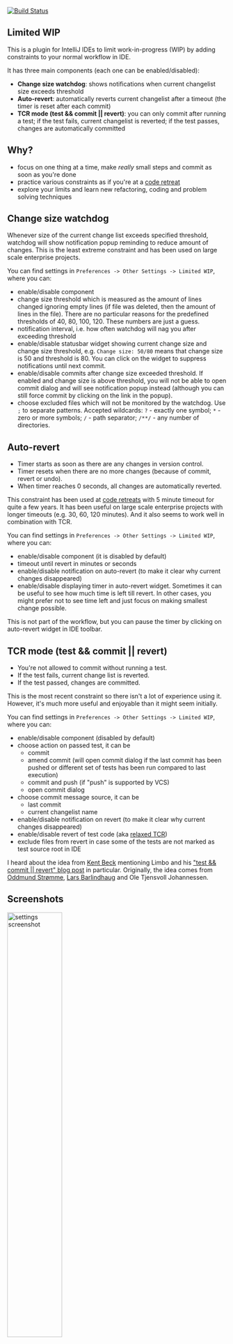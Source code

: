 [![Build Status](https://travis-ci.org/dkandalov/limited-wip.svg?branch=master)](https://travis-ci.org/dkandalov/limited-wip)

## Limited WIP
This is a plugin for IntelliJ IDEs to limit work-in-progress (WIP) by adding constraints to your normal workflow in IDE.

It has three main components (each one can be enabled/disabled):
 - **Change size watchdog**: shows notifications when current changelist size exceeds threshold
 - **Auto-revert**: automatically reverts current changelist after a timeout (the timer is reset after each commit)
 - **TCR mode (test && commit || revert)**: you can only commit after running a test;
 if the test fails, current changelist is reverted; if the test passes, changes are automatically committed


## Why?
 - focus on one thing at a time, make *really* small steps and commit as soon as you're done
 - practice various constraints as if you're at a [code retreat](https://twitter.com/coderetreat)
 - explore your limits and learn new refactoring, coding and problem solving techniques


## Change size watchdog
Whenever size of the current change list exceeds specified threshold, 
watchdog will show notification popup reminding to reduce amount of changes.
This is the least extreme constraint and has been used on large scale enterprise projects.

You can find settings in `Preferences -> Other Settings -> Limited WIP`, where you can:
 - enable/disable component
 - change size threshold which is measured as the amount of lines changed ignoring empty lines
   (if file was deleted, then the amount of lines in the file). 
   There are no particular reasons for the predefined thresholds of 40, 80, 100, 120. These numbers are just a guess.
 - notification interval, i.e. how often watchdog will nag you after exceeding threshold
 - enable/disable statusbar widget showing current change size and change size threshold, 
   e.g. `Change size: 50/80` means that change size is 50 and threshold is 80.
   You can click on the widget to suppress notifications until next commit.
 - enable/disable commits after change size exceeded threshold.
   If enabled and change size is above threshold, you will not be able to open commit dialog 
   and will see notification popup instead (although you can still force commit by clicking on the link in the popup).
 - choose excluded files which will not be monitored by the watchdog.
   Use `;` to separate patterns. Accepted wildcards: `?` - exactly one symbol;
   `*` - zero or more symbols; `/` - path separator; `/**/` - any number of directories. 


## Auto-revert
 - Timer starts as soon as there are any changes in version control.
 - Timer resets when there are no more changes (because of commit, revert or undo).
 - When timer reaches 0 seconds, all changes are automatically reverted.

This constraint has been used at [code retreats](https://twitter.com/coderetreat) with 5 minute timeout 
for quite a few years. It has been useful on large scale enterprise projects with longer timeouts 
(e.g. 30, 60, 120 minutes). And it also seems to work well in combination with TCR.

You can find settings in `Preferences -> Other Settings -> Limited WIP`, where you can:
 - enable/disable component (it is disabled by default)
 - timeout until revert in minutes or seconds
 - enable/disable notification on auto-revert (to make it clear why current changes disappeared)
 - enable/disable displaying timer in auto-revert widget. 
   Sometimes it can be useful to see how much time is left till revert. 
   In other cases, you might prefer not to see time left and just focus on making smallest change possible.

This is not part of the workflow, but you can pause the timer by clicking on auto-revert widget in IDE toolbar. 


## TCR mode (test && commit || revert)
 - You're not allowed to commit without running a test.
 - If the test fails, current change list is reverted. 
 - If the test passed, changes are committed.

This is the most recent constraint so there isn't a lot of experience using it.
However, it's much more useful and enjoyable than it might seem initially.

You can find settings in `Preferences -> Other Settings -> Limited WIP`, where you can:
 - enable/disable component (disabled by default)
 - choose action on passed test, it can be
    - commit
    - amend commit (will open commit dialog if the last commit has been pushed or different set of tests has been run compared to last execution)
    - commit and push (if "push" is supported by VCS)
    - open commit dialog
 - choose commit message source, it can be
    - last commit
    - current changelist name
 - enable/disable notification on revert (to make it clear why current changes disappeared)
 - enable/disable revert of test code (aka [relaxed TCR](https://medium.com/@tdeniffel/tcr-variants-test-commit-revert-bf6bd84b17d3))
 - exclude files from revert in case some of the tests are not marked as test source root in IDE

I heard about the idea from [Kent Beck](https://twitter.com/KentBeck) mentioning Limbo and his
["test && commit || revert" blog post](https://medium.com/@kentbeck_7670/test-commit-revert-870bbd756864) in particular.
Originally, the idea comes from [Oddmund Strømme](https://twitter.com/jraregris), 
[Lars Barlindhaug](https://twitter.com/barlindh) and Ole Tjensvoll Johannessen.


## Screenshots
<!--suppress HtmlDeprecatedAttribute -->
<img width="50%" src="https://github.com/dkandalov/limited-wip/blob/master/screenshots/settings.png?raw=true" align="center" alt="settings screenshot"/>
<br/>
<img src="https://github.com/dkandalov/limited-wip/blob/master/screenshots/change-limit-exceeded.png?raw=true" align="center" alt="change limit exceeded notification"/>
<br/>
<img src="https://github.com/dkandalov/limited-wip/blob/master/screenshots/commit-cancelled.png?raw=true" align="center" alt="commit cancelled notification"/>
<br/>


## Videos
 - [Regex matcher with Jordan Stewart](https://www.youtube.com/watch?v=QEd2anW86YQ)
 - [Mobbing FizzBuzzWoof with TCR at SoCraTes UK 2019](https://www.youtube.com/watch?v=tmRRlzPWyYA) 
 - [Tennis kata with Jess Pumphrey at SoCraTes UK 2019](https://www.youtube.com/watch?v=H0z_NhQIOHQ) 
 - [FizzBuzzWoof with Craig J. Bass at SoCraTes UK 2019](https://www.youtube.com/watch?v=3s14AtA5R48)
 - [Conway's Game of Life with Georgina McFadyen at GDCR 2019](https://www.youtube.com/watch?v=EQ3jSatHWh0) 
 - [Conway's Game of Life with Duncan McGregor - Part 1](https://www.youtube.com/watch?v=NzJM83ezcQw) 
 - [Conway's Game of Life with Duncan McGregor - Part 2](https://www.youtube.com/watch?v=o8BW0QvYH-c) 
 - [YOW! 2011 Joshua Kerievsky - The Limited Red Society](https://www.youtube.com/watch?v=6u0GknnOLnc)

## History
The original version of the plugin called "Auto-revert" was conceived
at [LSCC meetup](http://www.meetup.com/london-software-craftsmanship/) in 2012
after having a chat with [Samir Talwar](https://twitter.com/SamirTalwar)
(it's easy to implement a basic version of auto-revert in bash but there are problems
like resetting the timer after each commit and the problem with IntelliJ asking on each revert from command line if you really want to load changes from file system).

Some time later (in 2015) after trying auto-revert on large legacy code bases I felt that it's a bit too harsh sometimes 
and I end up watching timer to stop it before auto-revert. 
To solve the problem watchdog component was created which doesn't revert but just notifies that there are too many changes.

At [FFS tech conf 2018](https://ffstechconf.org) [Limbo](https://medium.com/@kentbeck_7670/limbo-scaling-software-collaboration-afd4f00db4b) 
was mentioned and [test && commit || revert](https://medium.com/@kentbeck_7670/test-commit-revert-870bbd756864)
looked like a great fit for the plugin so I had to implement it.

I hope there will be more components in the future.
If you have an idea, feel free to create github issue or [tweet it to me](https://twitter.com/dmitrykandalov).
